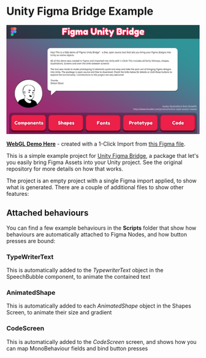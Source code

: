 # Unity Figma Bridge Example

![Unity Figma Bridge Example](/Docs/UnityFigmaBridgeExample.png)

**[WebGL Demo Here](https://simonoliver.itch.io/unity-figma-bridge)** - created with a 1-Click Import from [this Figma file](https://www.figma.com/file/DIhmjD8NcAF2UHf69y53fn/Figma-Unity-Bridge-Example?node-id=3%3A1288&t=FojAQsm2ZbnOJL9r-1).

This is a simple example project for [Unity Figma Bridge](https://github.com/simonoliver/UnityFigmaBridge), a package that let's you easily bring Figma Assets into your Unity project. See the original repository for more details on how that works.

The project is an empty project with a single Figma import applied, to show what is generated. There are a couple of additional files to show other features:

## Attached behaviours

You can find a few example behaviours in the **Scripts** folder that show how behaviours are automatically attached to Figma Nodes, and how button presses are bound:

### TypeWriterText

This is automatically added to the *TypewriterText* object in the SpeechBubble component, to animate the contained text

### AnimatedShape

This is automatically added to each *AnimatedShape* object in the Shapes Screen, to animate their size and gradient

### CodeScreen

This is automatically added to the *CodeScreen* screen, and shows how you can map MonoBehaviour fields and bind button presses


